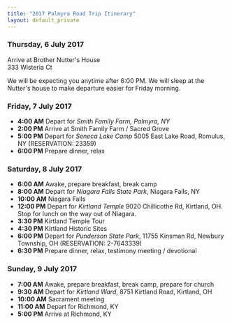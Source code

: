 ```yaml
---
title: "2017 Palmyra Road Trip Itinerary"
layout: default_private
---
```


### Thursday, 6 July 2017

Arrive at Brother Nutter's House  
333 Wisteria Ct  

We will be expecting you anytime after 6:00 PM.  We will sleep at the Nutter's house to make departure easier for Friday morning.

### Friday, 7 July 2017

* **4:00 AM** Depart for _Smith Family Farm, Palmyra, NY_
* **2:00 PM** Arrive at Smith Family Farm / Sacred Grove
* **5:00 PM** Depart for _Seneca Lake Camp_ 5005 East Lake Road, Romulus, NY (RESERVATION: 23359)
* **6:00 PM** Prepare dinner, relax

### Saturday, 8 July 2017

* **6:00 AM** Awake, prepare breakfast, break camp
* **8:00 AM** Depart for _Niagara Falls State Park_, Niagara Falls, NY
* **10:00 AM** Niagara Falls
* **12:00 PM** Depart for _Kirtland Temple_ 9020 Chillicothe Rd, Kirtland, OH. Stop for lunch on the way out of Niagara.
* **3:30 PM** Kirtland Temple Tour
* **4:30 PM** Kirtland Historic Sites
* **6:00 PM** Depart for _Punderson State Park_, 11755 Kinsman Rd, Newbury Township, OH (RESERVATION: 2-7643339)
* **6:30 PM** Prepare dinner, relax, testimony meeting / devotional

### Sunday, 9 July 2017

* **7:00 AM** Awake, prepare breakfast, break camp, prepare for church
* **9:30 AM** Depart for _Kirtland Ward_, 8751 Kirtland Road, Kirtland, OH
* **10:00 AM** Sacrament meeting
* **11:00 AM** Depart for Richmond, KY 
* **5:00 PM** Arrive at Richmond, KY
